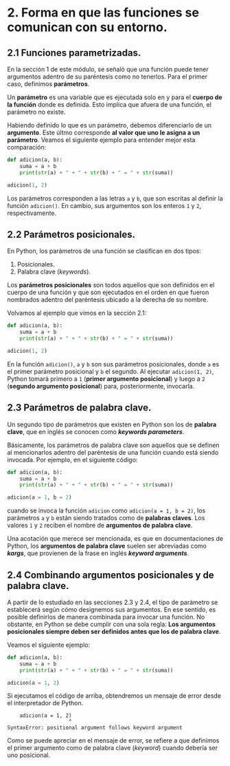 # 2. Forma en que las funciones se comunican con su entorno.

## 2.1 Funciones parametrizadas.

En la sección 1 de este módulo, se señaló que una función puede tener argumentos adentro de su paréntesis como no tenerlos. Para el primer caso, definimos **parámetros**.

Un **parámetro**  es una variable que es ejecutada solo en y para el **cuerpo de la función** donde es definida. Esto implica que afuera de una función, el parámetro no existe.

Habiendo definido lo que es un parámetro, debemos diferenciarlo de un **argumento**. Este últmo corresponde **al valor que uno le asigna a un parámetro**. Veamos el siguiente ejemplo para entender mejor esta comparación:

```python
def adicion(a, b):
    suma = a + b
    print(str(a) + " + " + str(b) + " = " + str(suma))

adicion(1, 2)
```

Los parámetros corresponden a las letras `a` y `b`, que son escritas al definir la función `adicion()`. En cambio, sus argumentos son los enteros `1` y `2`, respectivamente.


## 2.2 Parámetros posicionales.

En Python, los parámetros de una función se clasifican en dos tipos:

1. Posicionales.
2. Palabra clave (*keywords*).

Los **parámetros posicionales** son todos aquellos que son definidos en el cuerpo de una función y que son ejecutados en el orden en que fueron nombrados adentro del paréntesis ubicado a la derecha de su nombre.

Volvamos al ejemplo que vimos en la sección 2.1:

```python
def adicion(a, b):
    suma = a + b
    print(str(a) + " + " + str(b) + " = " + str(suma))

adicion(1, 2)
```

En la función `adicion()`, `a` y `b` son sus parámetros posicionales, donde `a` es el primer parámetro posicional y `b` el segundo. Al ejecutar `adicion(1, 2)`, Python tomará primero a `1` (**primer argumento posicional**) y luego a `2` (**segundo argumento posicional**) para, posteriormente, invocarla.


## 2.3 Parámetros de palabra clave.

Un segundo tipo de parámetros que existen en Python son los de **palabra clave**, que en inglés se conocen como ***keywords parameters***.

Básicamente, los parámetros de palabra clave son aquellos que se definen al mencionarlos adentro del paréntesis de una función cuando está siendo invocada. Por ejemplo, en el siguiente código:

```python
def adicion(a, b):
    suma = a + b
    print(str(a) + " + " + str(b) + " = " + str(suma))

adicion(a = 1, b = 2)
```

cuando se invoca la función `adicion` como `adicion(a = 1, b = 2)`, los parámetros `a` y `b` están siendo tratados como de **palabras claves**. Los valores `1` y `2` reciben el nombre de **argumentos de palabra clave**.

Una acotación que merece ser mencionada, es que en documentaciones de Python, los **argumentos de palabra clave** suelen ser abreviadas como ***kargs***, que provienen de la frase en inglés ***keyword arguments***.


## 2.4 Combinando argumentos posicionales y de palabra clave.

A partir de lo estudiado en las secciones 2.3 y 2.4, el tipo de parámetro se establecerá según cómo designemos sus argumentos. En ese sentido, es posible definirlos de manera combinada para invocar una función. No obstante, en Python se debe cumplir con una sola regla: **Los argumentos posicionales siempre deben ser definidos antes que los de palabra clave**.

Veamos el siguiente ejemplo:

```python
def adicion(a, b):
    suma = a + b
    print(str(a) + " + " + str(b) + " = " + str(suma))

adicion(a = 1, 2)
```

Si ejecutamos el código de arriba, obtendremos un mensaje de error desde el interpretador de Python.

```
    adicion(a = 1, 2)
                    ^
SyntaxError: positional argument follows keyword argument
```

Como se puede apreciar en el mensaje de error, se refiere a que definimos el primer argumento como de palabra clave (*keyword*) cuando debería ser uno posicional.


